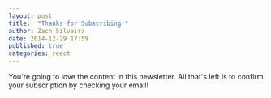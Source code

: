 ```yaml
---
layout: post
title:  "Thanks for Subscribing!"
author: Zach Silveira
date: 2014-12-29 17:59
published: true
categories: react
---
```

You're going to love the content in this newsletter. All that's left is to confirm your subscription by checking your email!
